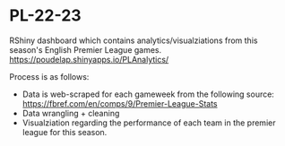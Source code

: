# PL-22-23
RShiny dashboard which contains analytics/visualziations from this season's English Premier League games.
https://poudelap.shinyapps.io/PLAnalytics/

Process is as follows:
  * Data is web-scraped for each gameweek from the following source: https://fbref.com/en/comps/9/Premier-League-Stats
  * Data wrangling + cleaning
  * Visualziation regarding the performance of each team in the premier league for this season.
